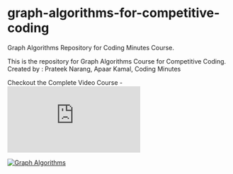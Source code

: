 # graph-algorithms-for-competitive-coding
Graph Algorithms Repository for Coding Minutes Course.


This is the repository for Graph Algorithms Course for Competitive Coding.
Created by : Prateek Narang, Apaar Kamal, Coding Minutes

Checkout the Complete Video Course - 
![Graph Algorithms for Competitive Coding Master Course](https://codingminutes.com/graph-algorithms.html)

[![Graph Algorithms](https://codingminutes.com/imgs/Graphs.jpg)](https://www.youtube.com/watch?v=vxK8rbge9uY)
